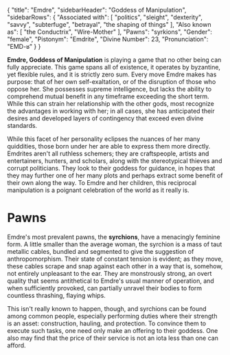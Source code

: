 {
	"title": "Emdre",
	"sidebarHeader": "Goddess of Manipulation",
	"sidebarRows": {
		"Associated with": [ "politics", "sleight", "dexterity", "savvy", "subterfuge", "betrayal", "the shaping of things" ],
		"Also known as": [ "the Conductrix", "Wire-Mother" ],
		"Pawns": "syrkions",
		"Gender": "female",
		"Pistonym": "Emdrite",
		"Divine Number": 23,
		"Pronunciation": "EMD-ʁ"
	}
}

**Emdre, Goddess of Manipulation** is playing a game that no other being can fully appreciate. This game spans all of existence, it operates by byzantine, yet flexible rules, and it is strictly zero sum. Every move Emdre makes has purpose: that of her own self-exaltation, or of the disruption of those who oppose her. She possesses supreme intelligence, but lacks the ability to comprehend mutual benefit in any timeframe exceeding the short term. While this can strain her relationship with the other gods, most recognize the advantages in working with her; in all cases, she has anticipated their desires and developed layers of contingency that exceed even divine standards.

While this facet of her personality eclipses the nuances of her many quiddities, those born under her are able to express them more directly. Emdrites aren't all ruthless schemers; they are craftspeople, artists and entertainers, hunters, and scholars, along with the stereotypical thieves and corrupt politicians. They look to their goddess for guidance, in hopes that they may further one of her many plots and perhaps extract some benefit of their own along the way. To Emdre and her children, this reciprocal manipulation is a poignant celebration of the world as it really is.

# Pawns

Emdre's most prevalent pawns, the **syrchions**, have a menacingly feminine form. A little smaller than the average woman, the syrchion is a mass of taut metallic cables, bundled and segmented to give the suggestion of anthropomorph&shy;ism. Their state of constant tension is evident; as they move, these cables scrape and snap against each other in a way that is, somehow, not entirely unpleasant to the ear. They are monstrously strong, an overt quality that seems antithetical to Emdre's usual manner of operation, and when sufficiently provoked, can partially unravel their bodies to form countless thrashing, flaying whips.

This isn't really known to happen, though, and syrchions can be found among common people, especially performing duties where their strength is an asset: construction, hauling, and protection. To convince them to execute such tasks, one need only make an offering to their goddess. One also may find that the price of their service is not an iota less than one can afford.